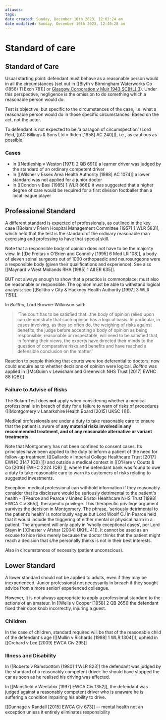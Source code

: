 ```yaml
---
aliases: 
tags: 
date created: Sunday, December 10th 2023, 12:02:24 am
date modified: Sunday, December 10th 2023, 12:40:28 am
---
```


# Standard of care

## Standard of Care

Usual starting point: defendant must behave as a reasonable person would in all the circumstances (set out in [[Blyth v Birmingham Waterworks Co (1856) 11 Exch 781]] or [Glasgow Corporation v Muir 1943 SC(HL) 3](https://en.wikipedia.org/wiki/Muir_v_Glasgow_Corp)). Under this perspective, negligence is the omission to do something which a reasonable person would do.

Test is objective, but specific to the circumstances of the case, i.e. what a reasonable person would do in those specific circumstances. Based on the act, not the actor.

To defendant is not expected to be ‘a paragon of circumspection’ (Lord Reid, [[AC Billings & Sons Ltd v Riden [1958] AC 240]]), i.e., as cautious as possible

### Cases

- In [[Nettleship v Weston [1971] 2 QB 691]] a learner driver was judged by the standard of an ordinary competent driver
- In [[Wilsher v Essex Area Health Authority [1988] AC 1074]] a lower standard was not applied for a junior doctor
- In [[Condon v Basi [1985] 1 WLR 866]] it was suggested that a higher degree of care would be required for a first division footballer than a local league player

## Professional Standard

A different standard is expected of professionals, as outlined in the key case [[Bolam v Friern Hospital Management Committee [1957] 1 WLR 583]], which held that the test is the standard of the ordinary reasonable man exercising and professing to have that special skill.

Note that a responsible body of opinion does not have to be the majority view. In [[De Freitas v O'Brien and Connolly [1995] 6 Med LR 108]], a body of eleven spinal surgeons out of 1000 orthopaedic and neurosurgeons were a responsible body (given their qualifications and experience). See also [[Maynard v West Midlands RHA [1985] 1 All ER 635]].

BUT not always enough to show that a practice is commonplace: must also be reasonable or responsible. The opinion must be able to withstand logical analysis: see [[Bolitho v City & Hackney Health Authority [1997] 3 WLR 1151]].

In _Bolitho_, Lord Browne-Wilkinson said:

> ‘The court has to be satisfied that…the body of opinion relied upon can demonstrate that such opinion has a logical basis. In particular, in cases involving, as they so often do, the weighing of risks against benefits, the judge before accepting a body of opinion as being responsible, reasonable or respectable, will need to be satisfied that, in forming their views, the experts have directed their minds to the question of comparative risks and benefits and have reached a defensible conclusion on the matter.’

Reaction to people thinking that courts were too deferential to doctors; now could enquire as to whether decisions of opinion were logical. _Bolitho_ was applied in [[McGuinn v Lewisham and Greenwich NHS Trust [2017] EWHC 88 (QB)]]

### Failure to Advise of Risks

The Bolam Test does **not** apply when considering whether a medical professional is in breach of duty for a failure to warn of risks of procedures ([[Montgomery v Lanarkshire Health Board [2015] UKSC 11]]).

Medical professionals are under a duty to take reasonable care to ensure that the patient is aware of **any material risks involved in any recommended treatment, and of any reasonable alternative or variant treatments**.

Note that Montgomery has not been confined to consent cases. Its principles have been applied to the duty to inform a patient of the need for follow-up treatment ([[Gallardo v Imperial College Healthcare Trust [2017] EWHC 3147 (QB) ]]) and outside a medical context in [[O'Hare v Coutts & Co [2016] EWHC 2224 (QB) ]], where the defendant bank was found to owe a duty to take reasonable care to warn its customers of risks relating to suggested investments.

Exception: medical professional can withhold information if they reasonably consider that its disclosure would be seriously detrimental to the patient's health - [[Pearce and Pearce v United Bristol Healthcare NHS Trust [1998] EWCA Civ 865]], therapeutic privilege. This therapeutic privilege argument survives the decision in Montgomery. The phrase, ‘seriously detrimental to the patient’s health’ is notoriously vague but Lord Woolf CJ in Pearce held that it would include the triggering of either mental or physical harm in a patient. The argument will only apply in ‘wholly exceptional cases’, per Lord Steyn in [[Chester v Afshar [2004] UKHL 41]]. It cannot be used as an excuse to hide risks merely because the doctor thinks that the patient might reach a decision that s/he personally thinks is not in their best interests.

Also in circumstances of necessity (patient unconscious).

## Lower Standard

A lower standard should not be applied to adults, even if they may be inexperienced. Junior professional not necessarily in breach if they sought advice from a more senior/ experienced colleague.

However, it is not always appropriate to apply a professional standard to the actions of an amateur. In [[Wells v Cooper [1958] 2 QB 265]] the defendant fixed their door knob incorrectly, injuring a guest.

### Children

In the case of children, standard required will be that of the reasonable child of the defendant's age ([[Mullin v Richards [1998] 1 WLR 1304]]), upheld in [[Orchard v Lee [2009] EWCA Civ 295]]

### Illness and Disability

In [[Roberts v Ramsbottom [1980] 1 WLR 823]] the defendant was judged by the standard of a reasonably competent driver: he should have stopped the car as soon as he realised his driving was affected.

In [[Mansfield v Weetabix [1997] EWCA Civ 1352]], the defendant was judged against a reasonably competent driver who is unaware he is suffering a condition impairing his ability to drive.

[[Dunnage v Randall [2015] EWCA Civ 673]] -- mental health not an exception unless it entirely eliminates responsibility
